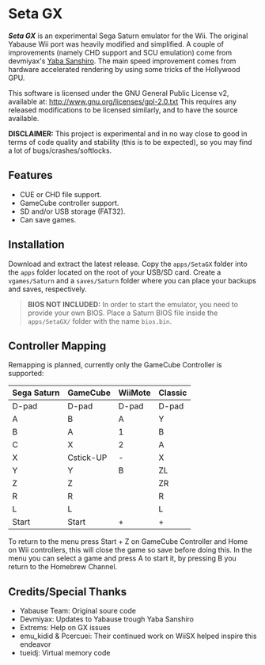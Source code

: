 # Seta GX

**_Seta GX_** is an experimental Sega Saturn emulator for the Wii. The original Yabause Wii port was heavily modified and simplified. A couple of improvements (namely CHD support and SCU emulation) come from devmiyax's [Yaba Sanshiro](https://github.com/devmiyax/yabause). The main speed improvement comes from hardware accelerated rendering by using some tricks of the Hollywood GPU.

This software is licensed under the GNU General Public License v2, available at: http://www.gnu.org/licenses/gpl-2.0.txt This requires any released modifications to be licensed similarly, and to have the source available.

**DISCLAIMER:** This project is experimental and in no way close to good in terms of code quality and stability (this is to be expected), so you may find a lot of bugs/crashes/softlocks.

## Features

- CUE or CHD file support.
- GameCube controller support.
- SD and/or USB storage (FAT32).
- Can save games.

## Installation

Download and extract the latest release. Copy the `apps/SetaGX` folder into the `apps` folder located on the root of your USB/SD card. Create a `vgames/Saturn` and a `saves/Saturn` folder where you can place your backups and saves, respectively.

> **BIOS NOT INCLUDED:** In order to start the emulator, you need to provide your own BIOS. Place a Saturn BIOS file inside the `apps/SetaGX/` folder with the name `bios.bin`.

## Controller Mapping

Remapping is planned, currently only the GameCube Controller is supported:

| Sega Saturn | GameCube  | WiiMote | Classic |
|-------------|-----------|---------|---------|
| D-pad       | D-pad     | D-pad   | D-pad   |
| A           | B         | A       | Y       |
| B           | A         | 1       | B       |
| C           | X         | 2       | A       |
| X           | Cstick-UP | -       | X       |
| Y           | Y         | B       | ZL      |
| Z           | Z         |         | ZR      |
| R           | R         |         | R       |
| L           | L         |         | L       |
| Start       | Start     | +       | +       |

To return to the menu press Start + Z on GameCube Controller and Home on Wii controllers, this will close the game so save before doing this. In the menu you can select a game and press A to start it, by pressing B you return to the Homebrew Channel.

## Credits/Special Thanks

- Yabause Team: Original soure code
- Devmiyax: Updates to Yabause trough Yaba Sanshiro
- Extrems: Help on GX issues
- emu_kidid & Pcercuei: Their continued work on WiiSX helped inspire this endeavor
- tueidj: Virtual memory code
